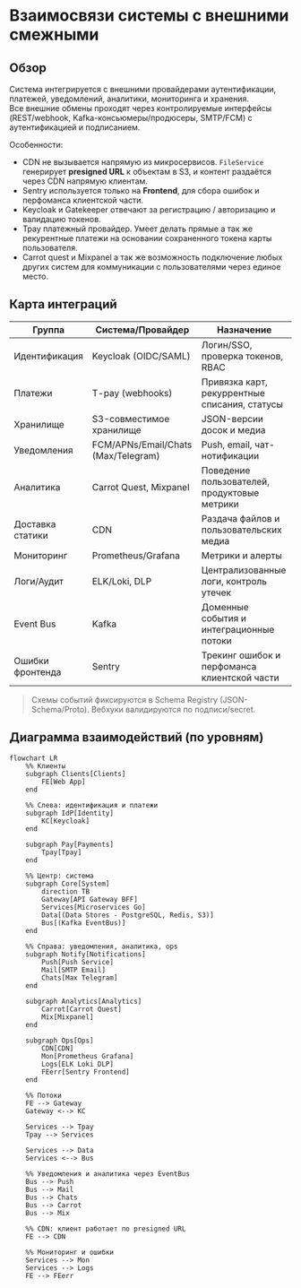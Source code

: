 # Взаимосвязи системы с внешними смежными

## Обзор
Система интегрируется с внешними провайдерами аутентификации, платежей, уведомлений, аналитики, мониторинга и хранения.  
Все внешние обмены проходят через контролируемые интерфейсы (REST/webhook, Kafka-консьюмеры/продюсеры, SMTP/FCM) с аутентификацией и подписанием.

Особенности:
- CDN не вызывается напрямую из микросервисов. `FileService` генерирует **presigned URL** к объектам в S3, и контент раздаётся через CDN напрямую клиентам.
- Sentry используется только на **Frontend**, для сбора ошибок и перфоманса клиентской части.
- Keycloak и Gatekeeper отвечают за регистрацию / авторизацию и валидацию токенов.
- Tpay платежный провайдер. Умеет делать прямые а так же рекурентные платежи на основании сохраненного токена карты пользователя.
- Carrot quest и Mixpanel а так же возможность подключение любых других систем для коммуникации с пользователями через единое место.

## Карта интеграций

| Группа            | Система/Провайдер                   | Назначение                                      |
|-------------------|-------------------------------------|-------------------------------------------------|
| Идентификация     | Keycloak (OIDC/SAML)                | Логин/SSO, проверка токенов, RBAC               |
| Платежи           | T-pay (webhooks)                    | Привязка карт, рекуррентные списания, статусы   |
| Хранилище         | S3-совместимое хранилище            | JSON-версии досок и медиа                       |
| Уведомления       | FCM/APNs/Email/Chats (Max/Telegram) | Push, email, чат-нотификации                    |
| Аналитика         | Carrot Quest, Mixpanel              | Поведение пользователей, продуктовые метрики    |
| Доставка статики  | CDN                                 | Раздача файлов и пользовательских медиа         |
| Мониторинг        | Prometheus/Grafana                  | Метрики и алерты                                |
| Логи/Аудит        | ELK/Loki, DLP                       | Централизованные логи, контроль утечек          |
| Event Bus         | Kafka                               | Доменные события и интеграционные потоки        |
| Ошибки фронтенда  | Sentry                              | Трекинг ошибок и перфоманса клиентской части    |

> Схемы событий фиксируются в Schema Registry (JSON-Schema/Proto). Вебхуки валидируются по подписи/secret.

## Диаграмма взаимодействий (по уровням)

```mermaid
flowchart LR
    %% Клиенты
    subgraph Clients[Clients]
        FE[Web App]
    end

    %% Слева: идентификация и платежи
    subgraph IdP[Identity]
        KC[Keycloak]
    end

    subgraph Pay[Payments]
        Tpay[Tpay]
    end

    %% Центр: система
    subgraph Core[System]
        direction TB
        Gateway[API Gateway BFF]
        Services[Microservices Go]
        Data[(Data Stores - PostgreSQL, Redis, S3)]
        Bus[(Kafka EventBus)]
    end

    %% Справа: уведомления, аналитика, ops
    subgraph Notify[Notifications]
        Push[Push Service]
        Mail[SMTP Email]
        Chats[Max Telegram]
    end

    subgraph Analytics[Analytics]
        Carrot[Carrot Quest]
        Mix[Mixpanel]
    end

    subgraph Ops[Ops]
        CDN[CDN]
        Mon[Prometheus Grafana]
        Logs[ELK Loki DLP]
        FEerr[Sentry Frontend]
    end

    %% Потоки
    FE --> Gateway
    Gateway <--> KC

    Services --> Tpay
    Tpay --> Services

    Services --> Data
    Services <--> Bus

    %% Уведомления и аналитика через EventBus
    Bus --> Push
    Bus --> Mail
    Bus --> Chats
    Bus --> Carrot
    Bus --> Mix

    %% CDN: клиент работает по presigned URL
    FE --> CDN

    %% Мониторинг и ошибки
    Services --> Mon
    Services --> Logs
    FE --> FEerr
```